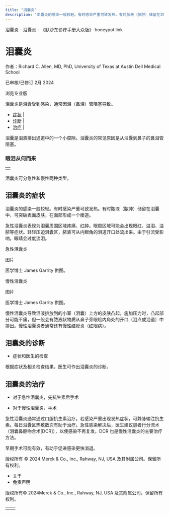 ```yaml
---
title: "泪囊炎"
description: "泪囊炎的感染一般较轻。有时感染严重可致发热。有时脓液（脓肿）储留在泪囊中，可突破表面皮肤，在面部形成一个瘘道。"
---
```


﻿泪囊炎 \- 泪囊炎 \- 《默沙东诊疗手册大众版》 honeypot link

# 泪囊炎

作者：Richard C. Allen, MD, PhD, University of Texas at Austin Dell Medical School

已审核/已修订 2月 2024

浏览专业版

泪囊炎是泪囊受到感染，通常因泪（鼻泪）管阻塞导致。

- [症状](#症状_v12782286_zh) \|
- [诊断](#诊断_v12782292_zh) \|
- [治疗](#治疗_v12782298_zh) \|

泪囊是泪液排出通道中的一个小腔隙。泪囊炎的常见原因是从泪囊到鼻子的鼻泪管阻塞。

### 眼泪从何而来

|     |
| --- |
|  |

泪囊炎可分急性和慢性两种类型。

## 泪囊炎的症状

泪囊炎的感染一般较轻。有时感染严重可致发热。有时脓液（脓肿）储留在泪囊中，可突破表面皮肤，在面部形成一个瘘道。

急性泪囊炎表现为泪囊周围区域疼痛、红肿。眼周区域可能会出现眼红、溢泪、溢脓等症状。轻轻压迫泪囊区，脓液可从内眼角的泪道开口处流出来。由于引流受影响，眼睛会过度流泪。

急性泪囊炎



图片

医学博士 James Garrity 供图。

慢性泪囊炎



图片

医学博士 James Garrity 供图。

慢性泪囊炎导致泪液排放到的小室（泪囊）上方的皮肤凸起。施加压力时，凸起部分可能不痛，但一般会有脓液状物质从鼻子旁眼睑内角处的开口（泪点或泪道）中排出。慢性泪囊炎者通常还有慢性结膜炎（红眼病）。

## 泪囊炎的诊断

- 症状和医生的检查


根据症状及相关检查结果，医生可作出泪囊炎的诊断。

## 泪囊炎的治疗

- 对于急性泪囊炎，先抗生素后手术

- 对于慢性泪囊炎，手术


急性泪囊炎通常通过口服抗生素治疗。若感染严重出现发热症状，可静脉输注抗生素。每日泪囊区热敷数次有助于治疗。急性感染解决后，医生建议患者行分流术（泪囊鼻腔吻合术\[DCR\]），以使感染不再复发。DCR 也是慢性泪囊炎的主要治疗方法。

早期手术可能有效，有助于促进感染更快消退。



版权所有 © 2024
Merck & Co., Inc., Rahway, NJ, USA 及其附属公司。保留所有权利。

- 关于
- 免责声明

版权所有© 2024Merck & Co., Inc., Rahway, NJ, USA 及其附属公司。保留所有权利。

|     |     |
| --- | --- |
|  |  |